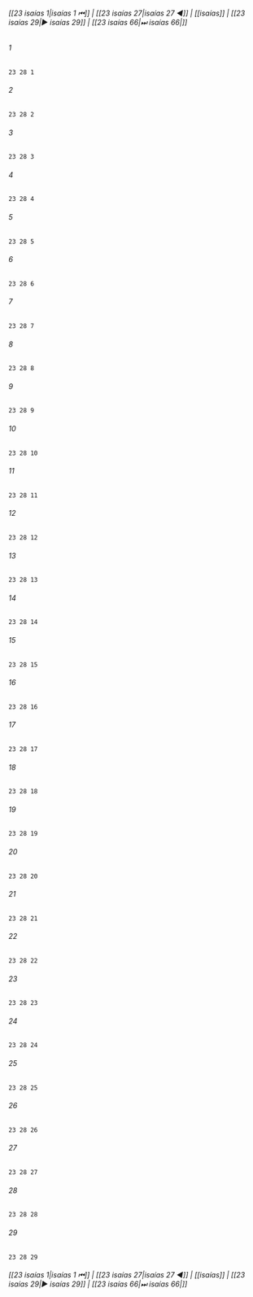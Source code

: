 
###### [[23 isaías 1|isaías 1 ⏮]] | [[23 isaías 27|isaías 27 ◀]] | [[isaías]] | [[23 isaías 29|▶ isaías 29]] | [[23 isaías 66|⏭ isaías 66|]]

###### 1
``` verse
23 28 1 
```
###### 2
``` verse
23 28 2 
```
###### 3
``` verse
23 28 3 
```
###### 4
``` verse
23 28 4 
```
###### 5
``` verse
23 28 5 
```
###### 6
``` verse
23 28 6 
```
###### 7
``` verse
23 28 7 
```
###### 8
``` verse
23 28 8 
```
###### 9
``` verse
23 28 9 
```
###### 10
``` verse
23 28 10 
```
###### 11
``` verse
23 28 11 
```
###### 12
``` verse
23 28 12 
```
###### 13
``` verse
23 28 13 
```
###### 14
``` verse
23 28 14 
```
###### 15
``` verse
23 28 15 
```
###### 16
``` verse
23 28 16 
```
###### 17
``` verse
23 28 17 
```
###### 18
``` verse
23 28 18 
```
###### 19
``` verse
23 28 19 
```
###### 20
``` verse
23 28 20 
```
###### 21
``` verse
23 28 21 
```
###### 22
``` verse
23 28 22 
```
###### 23
``` verse
23 28 23 
```
###### 24
``` verse
23 28 24 
```
###### 25
``` verse
23 28 25 
```
###### 26
``` verse
23 28 26 
```
###### 27
``` verse
23 28 27 
```
###### 28
``` verse
23 28 28 
```
###### 29
``` verse
23 28 29 
```

###### [[23 isaías 1|isaías 1 ⏮]] | [[23 isaías 27|isaías 27 ◀]] | [[isaías]] | [[23 isaías 29|▶ isaías 29]] | [[23 isaías 66|⏭ isaías 66|]]

